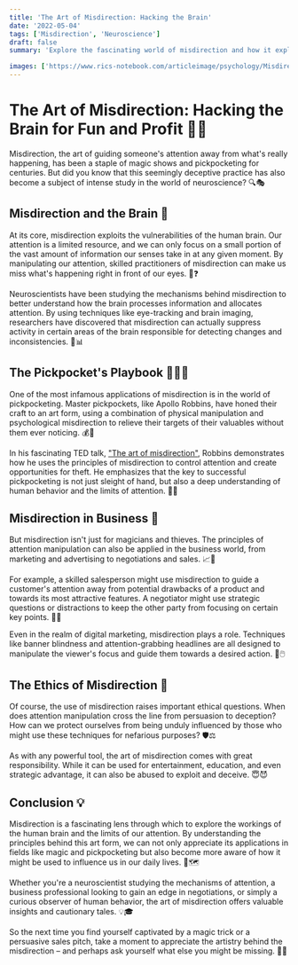```yaml
---
title: 'The Art of Misdirection: Hacking the Brain'
date: '2022-05-04'
tags: ['Misdirection', 'Neuroscience']
draft: false
summary: 'Explore the fascinating world of misdirection and how it exploits the vulnerabilities of the human brain. From neuroscience research to business applications and the secrets of pickpocketing, discover how attention manipulation can be both a powerful tool and a cautionary tale.'

images: ['https://www.rics-notebook.com/articleimage/psychology/Misdirection.webp']
---
```


# The Art of Misdirection: Hacking the Brain for Fun and Profit 🧠🎩

Misdirection, the art of guiding someone's attention away from what's really happening, has been a staple of magic shows and pickpocketing for centuries. But did you know that this seemingly deceptive practice has also become a subject of intense study in the world of neuroscience? 🔍🎭

## Misdirection and the Brain 🧠

At its core, misdirection exploits the vulnerabilities of the human brain. Our attention is a limited resource, and we can only focus on a small portion of the vast amount of information our senses take in at any given moment. By manipulating our attention, skilled practitioners of misdirection can make us miss what's happening right in front of our eyes. 👀❓

Neuroscientists have been studying the mechanisms behind misdirection to better understand how the brain processes information and allocates attention. By using techniques like eye-tracking and brain imaging, researchers have discovered that misdirection can actually suppress activity in certain areas of the brain responsible for detecting changes and inconsistencies. 🔬📊

## The Pickpocket's Playbook 🎩🕵️‍♂️

One of the most infamous applications of misdirection is in the world of pickpocketing. Master pickpockets, like Apollo Robbins, have honed their craft to an art form, using a combination of physical manipulation and psychological misdirection to relieve their targets of their valuables without them ever noticing. 💰👋

In his fascinating TED talk, ["The art of misdirection"](https://www.youtube.com/watch?v=GZGY0wPAnus), Robbins demonstrates how he uses the principles of misdirection to control attention and create opportunities for theft. He emphasizes that the key to successful pickpocketing is not just sleight of hand, but also a deep understanding of human behavior and the limits of attention. 🧠🤲

## Misdirection in Business 💼

But misdirection isn't just for magicians and thieves. The principles of attention manipulation can also be applied in the business world, from marketing and advertising to negotiations and sales. 📈💼

For example, a skilled salesperson might use misdirection to guide a customer's attention away from potential drawbacks of a product and towards its most attractive features. A negotiator might use strategic questions or distractions to keep the other party from focusing on certain key points. 💬🤝

Even in the realm of digital marketing, misdirection plays a role. Techniques like banner blindness and attention-grabbing headlines are all designed to manipulate the viewer's focus and guide them towards a desired action. 📱🖱️

## The Ethics of Misdirection 🤔

Of course, the use of misdirection raises important ethical questions. When does attention manipulation cross the line from persuasion to deception? How can we protect ourselves from being unduly influenced by those who might use these techniques for nefarious purposes? 🛡️⚖️

As with any powerful tool, the art of misdirection comes with great responsibility. While it can be used for entertainment, education, and even strategic advantage, it can also be abused to exploit and deceive. 😇😈

## Conclusion 💡

Misdirection is a fascinating lens through which to explore the workings of the human brain and the limits of our attention. By understanding the principles behind this art form, we can not only appreciate its applications in fields like magic and pickpocketing but also become more aware of how it might be used to influence us in our daily lives. 🧐🗺️

Whether you're a neuroscientist studying the mechanisms of attention, a business professional looking to gain an edge in negotiations, or simply a curious observer of human behavior, the art of misdirection offers valuable insights and cautionary tales. 💡🎓

So the next time you find yourself captivated by a magic trick or a persuasive sales pitch, take a moment to appreciate the artistry behind the misdirection – and perhaps ask yourself what else you might be missing. 🎩👀
